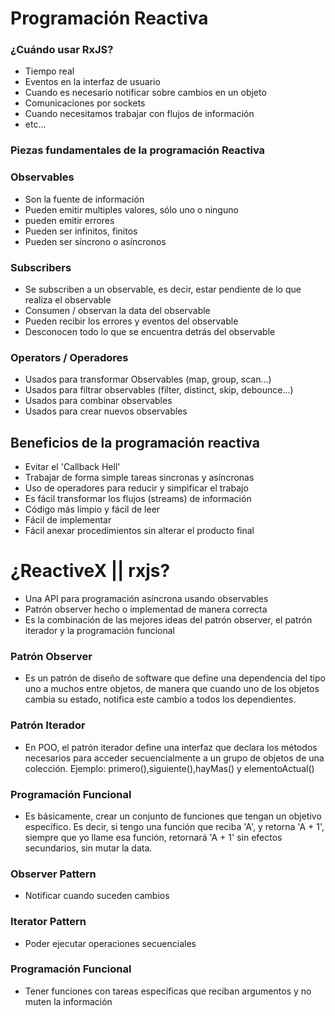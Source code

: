 # Programación Reactiva

### ¿Cuándo usar RxJS?
- Tiempo real
- Eventos en la interfaz de usuario
- Cuando es necesario notificar sobre cambios en un objeto
- Comunicaciones por sockets
- Cuando necesitamos trabajar con flujos de información
- etc...

### Piezas fundamentales de la programación Reactiva

### Observables
- Son la fuente de información
- Pueden emitir multiples valores, sólo uno o ninguno
- pueden emitir errores
- Pueden ser infinitos, finitos
- Pueden ser síncrono o asíncronos

### Subscribers
- Se subscriben a un observable, es decir, estar pendiente de lo que realiza el observable
- Consumen / observan la data del observable
- Pueden recibir los errores y eventos del observable
- Desconocen todo lo que se encuentra detrás del observable

### Operators / Operadores
- Usados para transformar Observables (map, group, scan...)
- Usados para filtrar observables (filter, distinct, skip, debounce...)
- Usados para combinar observables
- Usados para crear nuevos observables

## Beneficios de la programación reactiva
- Evitar el 'Callback Hell'
- Trabajar de forma simple tareas sincronas y asíncronas
- Uso de operadores para reducir y simpificar el trabajo
- Es fácil transformar los flujos (streams) de información
- Código más limpio y fácil de leer
- Fácil de implementar
- Fácil anexar procedimientos sin alterar el producto final

# ¿ReactiveX || rxjs?
- Una API para programación asíncrona usando observables
- Patrón observer hecho o implementad de manera correcta
- Es la combinación de las mejores ideas del patrón observer, el patrón iterador y la programación funcional

### Patrón Observer
- Es un patrón de diseño de software que define una dependencia del tipo uno a muchos entre objetos, de manera que cuando uno de los objetos cambia su estado, notifica este cambio a todos los dependientes.

### Patrón Iterador
- En POO, el patrón iterador define una interfaz que declara los métodos necesarios para acceder secuencialmente a un grupo de objetos de una colección.
Ejemplo:
primero(),siguiente(),hayMas() y elementoActual()

### Programación Funcional
- Es básicamente, crear un conjunto de funciones que tengan un objetivo específico. Es decir, si tengo una función que reciba 'A', y retorna 'A + 1', siempre que yo llame esa función, retornará 'A + 1' sin efectos secundarios, sin mutar la data.

### Observer Pattern
- Notificar cuando suceden cambios

### Iterator Pattern
- Poder ejecutar operaciones secuenciales

### Programación Funcional
- Tener funciones con tareas específicas que reciban argumentos y no muten la información